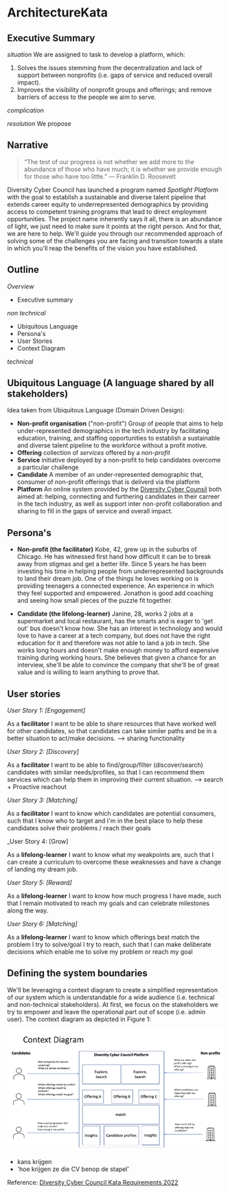 # ArchitectureKata

## Executive Summary
_situation_
We are assigned to task to develop a platform, which: 
1) Solves the issues stemming from the decentralization and lack of support between nonprofits (i.e. gaps of service and reduced overall impact).
2) Improves the visibility of nonprofit groups and offerings; and remove barriers of access to the people we aim to serve.

_complication_

_resolution_
We propose

## Narrative
>“The test of our progress is not whether we add more to the abundance of those who have much; it is whether we provide enough for those who have too little.”
― Franklin D. Roosevelt

Diversity Cyber Council has launched a program named _Spotlight Platform_ with the goal to establish a sustainable and diverse talent pipeline that extends career equity to underrepresented demographics by providing access to competent training programs that lead to direct employment opportunities. The project name inherently says it all, there is an abundance of light, we just need to make sure it points at the right person. And for that, we are here to help. We'll guide you through our recommended approach of solving some of the challenges you are facing and transition towards a state in which you'll reap the benefits of the vision you have established.

## Outline
_Overview_
- Executive summary

_non technical_
- Ubiquitous Language
- Persona's
- User Stories
- Context Diagram

_technical_

## Ubiquitous Language (A language shared by all stakeholders)
Idea taken from Ubiquitous Language (Domain Driven Design): 

- **Non-profit organisation** ("non-profit") Group of people that aims to help under-represented demographics in the tech industry by facilitating education, training, and staffing opportunities to establish a sustainable and diverse talent pipeline to the workforce without a profit motive.
- **Offering** collection of *services* offered by a *non-profit*
- **Service** initiative deployed by a non-profit to help candidates overcome a particular challenge
- **Candidate** A member of an under-represented demographic that, consumer of non-profit offerings that is deliverd via the platform
- **Platform** An online system provided by the [Diversity Cyber Counsil](https://www.diversitycybercouncil.com/) both aimed at: helping, connecting and furthering candidates in their carreer in the tech industry, as well as support inter non-profit collaboration and sharing to fill in the gaps of service and overall impact.

## Persona's

- **Non-profit (the facilitator)** Kobe, 42, grew up in the suburbs of Chicago. He has witnessed first hand how difficult it can be to break away from stigmas and get a better life. Since 5 years he has been investing his time in helping people from underrepresented backgrounds to land their dream job. One of the things he loves working on is providing teenagers a connected experience. An experience in which they feel supported and empowered. Jonathon is good add coaching and seeing how small pieces of the puzzle fit together.

- **Candidate (the lifelong-learner)** Janine, 28, works 2 jobs at a supermarket and local restaurant, has the smarts and is eager to 'get out' bus doesn't know how. She has an interest in technology and would love to have a career at a tech company, but does not have the right education for it and therefore was not able to land a job in tech. She works long hours and doesn't make enough money to afford expensive training during working hours.
She believes that given a chance for an interview, she'll be able to convince the company that she'll be of great value and is willing to learn anything to prove that.


## User stories

_User Story 1: [Engagement]_

As a **facilitator** I want to be able to share resources that have worked well for other candidates, so that candidates can take similer paths and be in a better situation to act/make decisions. --> sharing functionality


_User Story 2: [Discovery]_

As a **facilitator** I want to be able to find/group/filter (discover/search) candidates with similar needs/profiles, so that I can recommend them services which can help them in improving their current situation. --> search + Proactive reachout

_User Story 3: [Matching]_

As a **facilitator** I want to know which candidates are potential consumers, such that I know who to target and I'm in the best place to help these candidates solve their problems / reach their goals

_User Story 4: [Grow]

As a **lifelong-learner** I want to know what my weakpoints are, such that I can create a curriculum to overcome these weaknesses and have a change of landing my dream job.

_User Story 5: [Reward]_

As a **lifelong-learner** I want to know how much progress I have made, such that I remain motivated to reach my goals and can celebrate milestones along the way.

_User Story 6: [Matching]_

As a **lifelong-learner** I want to know which offerings best match the problem I try to solve/goal I try to reach, such that I can make deliberate decisions which enable me to solve my problem or reach my goal


## Defining the system boundaries
We'll be leveraging a context diagram to create a simplified representation of our system which is understandable for a wide audience (i.e. technical and non-technical stakeholders). At first, we focus on the stakeholders we try to empower and leave the operational part out of scope (i.e. admin user). The context diagram as depicted in Figure 1:

![Figure 1: Diversity Cyber Council Context Diagram](./assets/context_diagram.png)


- kans krijgen
- 'hoe krijgen ze  die CV benop de stapel'




Reference: [Diversity Cyber Council Kata Requirements 2022](https://docs.google.com/document/d/1XjEpcGJ87xYg1eWN9eE0_tH7te5HcVAgPvoONLHY4qQ/edit#)
